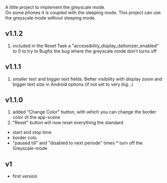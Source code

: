 A little project to implement the greyscale mode.<br>
On some phones it is coupled with the sleeping mode. This project can use the greyscale mode without sleeping mode.

## v1.1.2
1) included in the Reset Task a "accessibility_display_daltonizer_enabled" to 0 to try to Bugfix the bug where the greyscale mode don't turns off

## v1.1.1
1) smaller text and bigger text fields. Better visibility with display zoom and bigger text size in Android options (if not set to very big...)

##  v1.1.0
1) added "Change Color" button, with which you can change the border color of the app-scene
2) "Reset" button will now reset everything the standard
- start and stop time
- border colo
- "paused till" and "disabled to next periode" times * turn off the Greyscale-mode

## v1
+ first version
